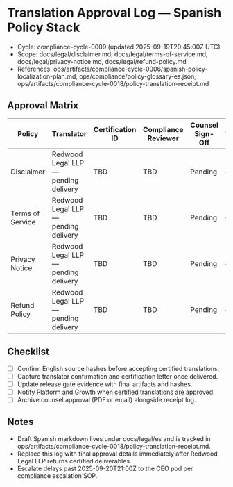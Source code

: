 # Translation Approval Log — Spanish Policy Stack

- Cycle: compliance-cycle-0009 (updated 2025-09-19T20:45:00Z UTC)
- Scope: docs/legal/disclaimer.md, docs/legal/terms-of-service.md, docs/legal/privacy-notice.md, docs/legal/refund-policy.md
- References: ops/artifacts/compliance-cycle-0006/spanish-policy-localization-plan.md; ops/compliance/policy-glossary-es.json; ops/artifacts/compliance-cycle-0018/policy-translation-receipt.md

## Approval Matrix
| Policy | Translator | Certification ID | Compliance Reviewer | Counsel Sign-Off | Approval Date | Evidence Path |
| --- | --- | --- | --- | --- | --- | --- |
| Disclaimer | Redwood Legal LLP — pending delivery | TBD | TBD | Pending | — | — |
| Terms of Service | Redwood Legal LLP — pending delivery | TBD | TBD | Pending | — | — |
| Privacy Notice | Redwood Legal LLP — pending delivery | TBD | TBD | Pending | — | — |
| Refund Policy | Redwood Legal LLP — pending delivery | TBD | TBD | Pending | — | — |

## Checklist
- [ ] Confirm English source hashes before accepting certified translations.
- [ ] Capture translator confirmation and certification letter once delivered.
- [ ] Update release gate evidence with final artifacts and hashes.
- [ ] Notify Platform and Growth when certified translations are approved.
- [ ] Archive counsel approval (PDF or email) alongside receipt log.

## Notes
- Draft Spanish markdown lives under docs/legal/es and is tracked in ops/artifacts/compliance-cycle-0018/policy-translation-receipt.md.
- Replace this log with final approval details immediately after Redwood Legal LLP returns certified deliverables.
- Escalate delays past 2025-09-20T21:00Z to the CEO pod per compliance escalation SOP.
